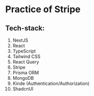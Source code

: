 # Practice of Stripe

## Tech-stack:

1. NextJS
2. React
3. TypeScript
4. Tailwind CSS
5. React Query
6. Stripe
7. Prisma ORM
8. MongoDB
9. Kinde (Authentication/Authorization)
10. ShadcnUI
